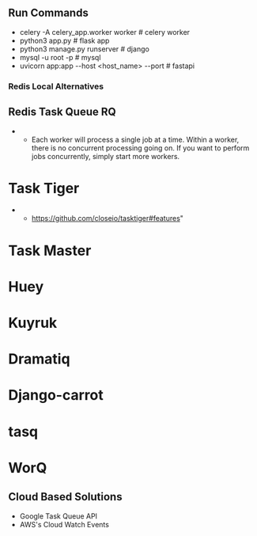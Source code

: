 ## Run Commands
- celery -A celery_app.worker worker                                  # celery worker
- python3 app.py                                                      # flask app
- python3 manage.py runserver                                         # django 
- mysql -u root -p                                                    # mysql 
- uvicorn app:app --host <host_name> --port <port>                    # fastapi


### Redis Local Alternatives

## Redis Task Queue RQ
- - Each worker will process a single job at a time. Within a worker, there is no concurrent processing going on. If you want to perform jobs concurrently, simply start more workers.

# Task Tiger
- - https://github.com/closeio/tasktiger#features"

# Task Master

# Huey

# Kuyruk

# Dramatiq

# Django-carrot

# tasq

# WorQ

## Cloud Based Solutions
- Google Task Queue API
- AWS's Cloud Watch Events

